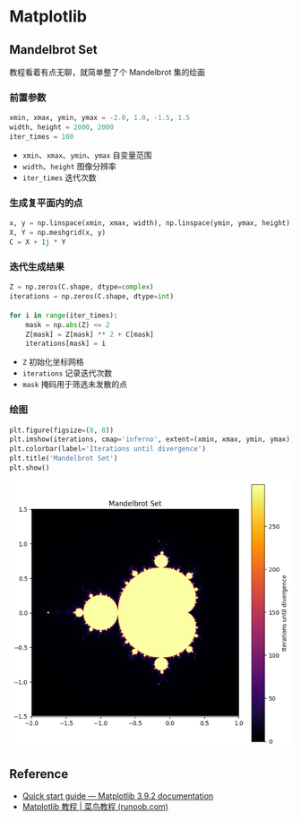 # Matplotlib

## Mandelbrot Set

教程看着有点无聊，就简单整了个 Mandelbrot 集的绘画

###  前置参数

~~~python
xmin, xmax, ymin, ymax = -2.0, 1.0, -1.5, 1.5
width, height = 2000, 2000
iter_times = 100
~~~

- `xmin`、`xmax`、`ymin`、`ymax` 自变量范围
- `width`、`height` 图像分辨率
- `iter_times` 迭代次数

### 生成复平面内的点

~~~python
x, y = np.linspace(xmin, xmax, width), np.linspace(ymin, ymax, height) 
X, Y = np.meshgrid(x, y)
C = X + 1j * Y
~~~

### 迭代生成结果

~~~python
Z = np.zeros(C.shape, dtype=complex)
iterations = np.zeros(C.shape, dtype=int)

for i in range(iter_times):
    mask = np.abs(Z) <= 2
    Z[mask] = Z[mask] ** 2 + C[mask]
    iterations[mask] = i  
~~~

- `Z` 初始化坐标网格
- `iterations` 记录迭代次数
- `mask` 掩码用于筛选未发散的点

### 绘图

~~~python
plt.figure(figsize=(8, 8))
plt.imshow(iterations, cmap='inferno', extent=(xmin, xmax, ymin, ymax))
plt.colorbar(label='Iterations until divergence')
plt.title('Mandelbrot Set')
plt.show()
~~~

![image-20240928212647576](./assets/image-20240928212647576.png)

## Reference

- [Quick start guide — Matplotlib 3.9.2 documentation](https://matplotlib.org/stable/users/explain/quick_start.html)
- [Matplotlib 教程 | 菜鸟教程 (runoob.com)](https://www.runoob.com/w3cnote/matplotlib-tutorial.html)